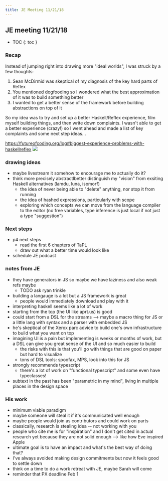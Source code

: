 ```yaml
---
title: JE Meeting 11/21/18
---
```


## JE meeting 11/21/18

* TOC
{: toc }

### Recap

Instead of jumping right into drawing more "ideal worlds", I was struck by a few thoughts:

1. Sean McDirmid was skeptical of my diagnosis of the key hard parts of Reflex
2. You mentioned dogfooding so I wondered what the best approximation of it was to build something better
3. I wanted to get a better sense of the framework before building abstractions on top of it

So my idea was to try and set up a better Haskell/Reflex experience, film myself building things, and then write down complaints. I wasn't able to get a better experience (crazy!) so I went ahead and made a list of key complaints and some next step ideas...

https://futureofcoding.org/log#biggest-experience-problems-with-haskellreflex
![](https://lh3.googleusercontent.com/SthuNcU5N3niEn9UUGqlIcDdFMFZFLB5gkiK3ywG0Qay3-KdKlD6OtP90RzP835NqQBVkxOTxrVd16sTQ9eR7jFtQJe0jYH5tK8wXycATlfSwixxg-G6_RWN5WoTJyvZjm_vTpCjQp6B9ugUUFloLIOGQN7aFeWAgbUGY-zzPBxO8MRvV6bJTHHivLwoibJPcmQ32gVcf1gNe2EHz4ft7brr-sRt4z3AC_MQVGKNf3Q0EWVoVFP2wmrFm27ef8ElzN88DPBvNqW5YSvnO-7PSh5pnIKr3RG9egjVmof4KfhlWqFpj7E-nUQrSS8AQSfr8zWj1TG3A7umVBoDVUnwXyRY9OmJspKuNN5YJ2NKZZJFQsmvbqVpygIyN1uQICY-4aDoYZlza3VbMEolnaWdDqehP-sVBmWla55BT5kGvGncUovc_ZI8Y6xe9a-ndt-MqBZt47VY4Vvg2HT-PGb0va39FSQcdt3SWnF3Dz9JxJUpCG_wAsk8gpqZrl9PaiYm749ftEzscpdKhVFxEfUlSxUMPwkC1tfeCelT3vzCyDXw1Zg4Gz_nPokfZzZzUCnA3ffLyiB3k4yfFWnD7ojdVINcgipFKC6mWZFG9M8fG5VPXiwNMttDlUwqXEDkvFbgOU2Uvb7ss_HJDtz8MqMEVoW4eg=w1920-h775-no)

### drawing ideas

* maybe livestream it somehow to encourage me to actually do it?
* think more precisely abstractlbetter distinguish my "vision" from exsiting Haskell alternatives (lamdu, luna, isomorf)
  * the idea of never being able to "delete" anything, nor stop it from running
  * the idea of hashed expressions, particularly with scope
  * exploring which concepts we can move from the language compiler to the editor (no free variables, type inference is just local if not just a type "suggestion")

### Next steps

* p4 next steps
  * read the first 6 chapters of TaPL
  * draw out what a better time would look like
* schedule JE podcast 

### notes from JE

* they have generators in JS so maybe we have laziness and also weak refs maybe
	* TODO ask ryan trinkle
* building a langauge is a lot but a JS framework is great
	* people would immediately download and play with it
* interpreting haskell seems like a lot of work
* starting from the top (the UI like aprt.us) is good
* could start from a DSL for the streams  --> maybe a macro thing for JS or a little lang with syntax and a parser with embedded JS
* he's skeptical of the Xerox parc advice to build one's own infrastructure to build what you want on top
* imagining UI is a pain but implementing is weeks or months of work, but a DSL can give you great sense of the UI and so much easier to build
  * the risks with this is that you'll go with things that are good on paper but hard to visualize
  * tons of DSL tools: spoofax, MPS, look into this for JS
* strongly recommends typescript
  * there's a lot of work on "functional typescript" and some even have typeclasses!
* subtext in the past has been "parametric in my mind", living in multiple places in the design space 


### His work

* minimum viable paradigm
* maybe someone will steal it if it's communicated well enough
* maybe people would join as contributors and could work on parts
* classically, research is stealing idea -- not working with you
* people who cite me is for "inspiration" and I don't get cited in actual research yet because they are not solid enough --> like how Eve inspired Apple
* ultimate goal is to have an impact and what's the best way of doing that?
* I've always avoided making design commitments but now it feels good to settle down 
* think on a time to do a work retreat with JE, maybe Sarah will come
* reminder that PX deadline Feb 1


